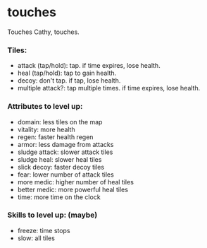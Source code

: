 # touches
Touches Cathy, touches.

### Tiles:
- attack (tap/hold): tap. if time expires, lose health.
- heal (tap/hold): tap to gain health.
- decoy: don't tap. if tap, lose health.
- multiple attack?: tap multiple times. if time expires, lose health.

### Attributes to level up:
- domain: less tiles on the map
- vitality: more health
- regen: faster health regen
- armor: less damage from attacks
- sludge attack: slower attack tiles
- sludge heal: slower heal tiles
- slick decoy: faster decoy tiles
- fear: lower number of attack tiles
- more medic: higher number of heal tiles
- better medic: more powerful heal tiles
- time: more time on the clock

### Skills to level up: (maybe)
- freeze: time stops
- slow: all tiles 

